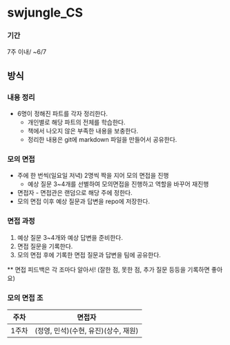 # swjungle_CS
### 기간

7주 이내/ ~6/7

## 방식

### 내용 정리
- 6명이 정해진 파트를 각자 정리한다.
    - 개인별로 해당 파트의 전체를 학습한다.
    - 책에서 나오지 않은 부족한 내용을 보충한다.
    - 정리한 내용은 git에 markdown 파일을 만들어서 공유한다.

### 모의 면접
- 주에 한 번씩(일요일 저녁) 2명씩 짝을 지어 모의 면접을 진행
    - 예상 질문 3~4개를 선별하여 모의면접을 진행하고 역할을 바꾸어 재진행
- 면접자 - 면접관은 랜덤으로 해당 주에 정한다.
- 모의 면접 이후 예상 질문과 답변을 repo에 저장한다.

### 면접 과정
1. 예상 질문 3~4개와 예상 답변을 준비한다.
2. 면접 질문을 기록한다.
3. 모의 면접 후에 기록한 면접 질문과 답변을 팀에 공유한다.

** 면접 피드백은 각 조마다 알아서! (잘한 점, 못한 점, 추가 질문 등등을 기록하면 좋아요)

### 모의 면접 조
|주차|면접자|
|---|---|
|1주차|(정영, 민석)(수현, 유진)(상수, 재원)
